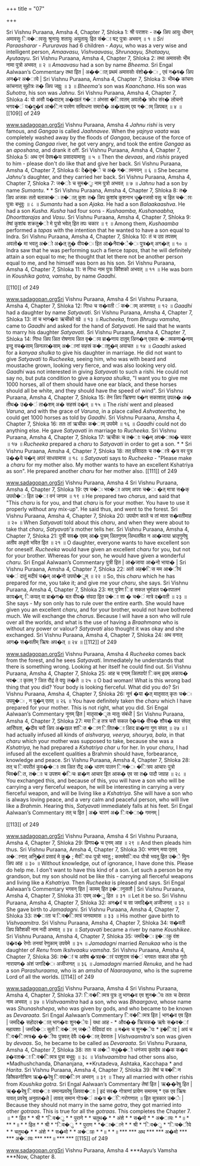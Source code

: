 +++
title = "07"

+++


Sri Vishnu Puraana, Amsha 4, Chapter 7, Shloka 1: श्री पराशरः - त� अिप आयुः धीमान् अमावसुः िव�ावसुः श्रुनायुः शतायुः अयुतायुः इित सं�ा षट् पुत्राः अभवन् ॥ १ ॥ *Sri Paraasharar* - *Pururavas* had 6 children - *Aayu*, who was a very wise and intelligent person, *Amaavasu, Vishvaavasu, Shrunaayu, Shataayu, Ayutaayu*. Sri Vishnu Puraana, Amsha 4, Chapter 7, Shloka 2: तथा अमावसोः भीम नामा पुत्रो अभवत् ॥ २ ॥ *Amaavasu* had a son by name *Bheema*. Sri Engal Aalwaan’s Commentary तथा इित | अ��ात् प्रथमं अमावसोः वंशो��ः , एवं न�ष� अिप अन�र अ�ाये | Sri Vishnu Puraana, Amsha 4, Chapter 7, Shloka 3: भीम� कांचनः कांचनात् सुहोत्रः त� अिप जह्नुः ॥ ३ ॥ *Bheema's* son was *Kaanchana*. His son was *Suhotra*, his son was *Jahnu*. Sri Vishnu Puraana, Amsha 4, Chapter 7, Shloka 4: यो असौ य�वाटम् अ�खलं ग�ा अंभसा �ािवतम् अवलो� क्रोध संर� लोचनो भगव�ं य�पु�षं आ�िन परमेण समािधना समारो� अ�खलम् एव ग�ाम् अिपबत् ॥ ४ ॥  [[109]] of 249 





www.sadagopan.orgSri Vishnu Puraana, Amsha 4 *Jahnu rishi* is very famous, and *Gangaa* is called *Jaahnavee*. When the *yajnya vaata* was completely washed away by the floods of *Gangaa*, because of the force of the coming *Gangaa* river, he got very angry, and took the entire *Gangaa* as an *aposhana*, and drank it off. Sri Vishnu Puraana, Amsha 4, Chapter 7, Shloka 5: अथ एनं देवष�यः प्रसादयामासुः ॥ ५ ॥ Then the *devaas*, and *rishis* prayed to him - please don't do like that and give her back. Sri Vishnu Puraana, Amsha 4, Chapter 7, Shloka 6: दे�तृ�े च अ� ग�ामनयन् ॥ ६ ॥ She became *Jahnu's* daughter, and they carried her back. Sri Vishnu Puraana, Amsha 4, Chapter 7, Shloka 7: ज�ोः च सुम�ुः नाम पुत्रो अभवत् ॥ ७ ॥ *Jahnu* had a son by name *Sumantu*. * * Sri Vishnu Puraana, Amsha 4, Chapter 7, Shloka 8: त� अिप अजकः ततो बलाका�ः त�ात् कुशः त� अिप कुशांब कुशनाभ धू�रजसो वसुः च इित च�ारः पुत्राः बभूवुः ॥ ८ ॥ *Sumantu* had a son *Ajaka*. He had a son *Balaakaashva*. He had a son *Kusha. Kusha* had four sons - *Kushaamba, Kushanaabha, Dhoorttarajas* and *Vasu*. Sri Vishnu Puraana, Amsha 4, Chapter 7, Shloka 9: तेषां कुशांबः शक्रतु�ो मे पुत्रो भवेत् इित तपः चकार ॥ ९ ॥ Among them, *Kushaamba* performed a *tapas* with the intention that he wanted to have a son equal to Indra. Sri Vishnu Puraana, Amsha 4, Chapter 7, Shloka 10: तं च उग्र तपसम् अवलो� मा भवतु अ�ो अ�त् तु� वीय�ः इित आ�नैवा�े�ः पुत्र�म् अग�त् ॥ १० ॥ Indra saw that he was performing such a fierce *tapas*, that he will definitely attain a son equal to me; he thought that let there not be another person equal to me, and he himself was born as his son. Sri Vishnu Puraana, Amsha 4, Chapter 7, Shloka 11: स गािधः नाम पुत्रः कौिशको अभवत् ॥ ११ ॥ He was born in *Koushika gotra, vamsha*, by name *Gaadhi*. 



 [[110]] of 249 





www.sadagopan.orgSri Vishnu Puraana, Amsha 4 Sri Vishnu Puraana, Amsha 4, Chapter 7, Shloka 12: गािधः च स�वती ं क�ाम् अजनयत् ॥ १२ ॥ *Gaadhi* had a daughter by name *Satyavati*. Sri Vishnu Puraana, Amsha 4, Chapter 7, Shloka 13: तां च भाग�वः ऋचीको वव्रे ॥ १३ ॥ *Rucheeka*, from *Bhrugu vamsha*, came to *Gaadhi* and asked for the hand of *Satyavati*. He said that he wants to marry his daughter *Satyavati*. Sri Vishnu Puraana, Amsha 4, Chapter 7, Shloka 14: गािधः अिप अित रोषणाय अित वृ�ाय ब्रा�णाय दातुम् अिन�न् एकतः �ामकणा�नाम् इन्दु वच�साम् अिनलर�साम् अ�ानां सहस्रं क�ाशु�म् अयाचत ॥ १४ ॥ *Gaadhi* asked for a *kanyaa shulka* to give his daughter in marriage. He did not want to give *Satyavati* to *Rucheeka*, seeing him, who was with beard and moustache grown, looking very fierce, and was also looking very old. *Gaadhi* was not interested in giving *Satyavati* to such a rishi. He could not say no, but puta condition to give a *kanyaa shulka*, "I want you to give me 1000 horses, all of them should have one ear black, and these horses should all be white, and they should have the speed of wind". Sri Vishnu Puraana, Amsha 4, Chapter 7, Shloka 15: तेन अिप ऋिषणा व�ण सकाशात् उपल� अ� तीथ� उ��ं ता�शम् अ� सहस्रं द�म् ॥ १५ ॥ The *rishi* went and pleased *Varuna*, and with the grace of *Varuna*, in a place called *Ashvateertha*, he could get 1000 horses as told by *Gaadhi*. Sri Vishnu Puraana, Amsha 4, Chapter 7, Shloka 16: ततः तां ऋचीकः क�ाम् उपयेमे ॥ १६ ॥ *Gaadhi* could not do anything else. He gave *Satyavati* in marriage to *Rucheeka*. Sri Vishnu Puraana, Amsha 4, Chapter 7, Shloka 17: ऋचीकः च त�ाः च�म् अप�ाथ� चकार ॥ १७ ॥ *Rucheeka* prepared a *charu* to *Satyavati* in order to get a son. * * Sri Vishnu Puraana, Amsha 4, Chapter 7, Shloka 18: तत् प्रसािदतः च त�ात्रे �त्र वर पुत्र उ��ये च�म् अपरं साधयामास ॥ १८ ॥ *Satyavati* says to *Rucheeka* - "Please make a *charu* for my mother also. My mother wants to have an excellent Kshatriya as son". He prepared another *charu* for her mother also.  [[111]] of 249 





www.sadagopan.orgSri Vishnu Puraana, Amsha 4 Sri Vishnu Puraana, Amsha 4, Chapter 7, Shloka 19: एष च�ः भव�ा अयम् अपरः च�ः �त् मात्रा स�क् उपयो�ः इित उ�ा वनं जगाम ॥ १९ ॥ He prepared two *charus*, and said that "This *charu* is for you, and that *charu* is for your mother. You have to use it properly without any mix-up". He said thus, and went to the forest. Sri Vishnu Puraana, Amsha 4, Chapter 7, Shloka 20: उपयोग काले च तां माता स�वतीमाह ॥ २० ॥ When *Satyavati* told about this *charu*, and when they were about to take that *charu*, *Satyavati's* mother tells her. Sri Vishnu Puraana, Amsha 4, Chapter 7, Shloka 21: पुत्री सव� एवम् आ� पुत्रम् अितगुणम् अिभलषित न आ�जाया भ्रातृगुणेषु अतीव अधृतो भवित इित ॥ २१ ॥ O daughter, everyone wants to have excellent son for oneself. *Rucheeka* would have given an excellent *charu* for you, but not for your brother. Whereas for your son, he would have given a wonderful *charu*. Sri Engal Aalwaan’s Commentary पुत्री इित | आ�जाया आ�नो भाया� | Sri Vishnu Puraana, Amsha 4, Chapter 7, Shloka 22: अतो अह�िस मम आ�ीयं च�ं दातुं मदीयं च�म् आ�नो उपयो�ुम् ॥ २२ ॥ So, this *charu* which he has prepared for me, you take it; and give me your *charu*, she says. Sri Vishnu Puraana, Amsha 4, Chapter 7, Shloka 23: मत् पुत्रेण िह सकल भूमंडल प�रपालनं काय�म्, िकयत् वा ब्रा�ण� बल वीय� संपदा इित उ�ा सा � च�ं मात्रे द�वती ॥ २३ ॥ She says - My son only has to rule over the entire earth. She would have given you an excellent *charu*, and for your brother, would not have bothered much. We will exchange the *charus*. Because I will have a son who will rule over all the worlds, and what is the use of having a *Braahmana* who is without any power or valour? *Satyavati* also thought it was okay and she exchanged. Sri Vishnu Puraana, Amsha 4, Chapter 7, Shloka 24: अथ वनात् आग� स�वतीम् ऋिषः अप�त् ॥ २४ ॥  [[112]] of 249 





www.sadagopan.orgSri Vishnu Puraana, Amsha 4 *Rucheeka* comes back from the forest, and he sees *Satyavati*. Immediately he understands that there is something wrong. Looking at her itself he could find out. Sri Vishnu Puraana, Amsha 4, Chapter 7, Shloka 25: आह च एनाम् अितपापे\! िकम् इदम् अकाय� भव�ा कृतम् ? अित रौद्रं ते वपुः ल�ते ॥ २५ ॥ O bad woman\! What is this wrong bad thing that you did? Your body is looking fierceful. What did you do? Sri Vishnu Puraana, Amsha 4, Chapter 7, Shloka 26: नूनं �या �त् मातृसात् कृतः च�ः उपयु�ः , न यु�म् एतत् ॥ २६ ॥ You have definitely taken the *charu* which I have prepared for your mother. This is not right, what you did. Sri Engal Aalwaan’s Commentary नूनम् इित | मातृसा�ृतः मातुः संबंधी | Sri Vishnu Puraana, Amsha 4, Chapter 7, Shloka 27: मया िह तत्र चरौ सकल ऐ�य� वीय� शौय� बल संपत् आरोिपता, �दीय चरौ अिप अ�खल शांित �ान ितित�ा आिद ब्रा�णा गुण संपत् ॥ २७ ॥ I had actually infused all kinds of *aishvarya, veerya, shourya, bala*, in that *charu* which your mother was supposed to take, because she was a *Kshatriya*, he had prepared a *Kshatriya char* u for her. In your *charu*, I had infused all the excellent qualities a Brahmin should have, forbearance, knowledge and peace. Sri Vishnu Puraana, Amsha 4, Chapter 7, Shloka 28: तत् च िवपरीतं कुव��ाः तव अित रौद्र अ� धारण पालन िन�ः �ित्रय आचारः पुत्रो भिव�ित, त�ाः च उपशम �िचः ब्रा�ण आचार इित आक� एव सा त� पादौ जग्राह ॥ २८ ॥ You exchanged this, and because of this, you will have a son who will be carrying a very fierceful weapon, he will be interesting in carrying a very fierceful weapon, and will be living like a *Kshatriya*. She will have a son who is always loving peace, and a very calm and peaceful person, who will live like a *Brahmin*. Hearing this, *Satyavati* immediately falls at his feet. Sri Engal Aalwaan’s Commentary तत् च इित | अ� चारणं अ� िव�ा� गमनम् | 



 [[113]] of 249 





www.sadagopan.orgSri Vishnu Puraana, Amsha 4 Sri Vishnu Puraana, Amsha 4, Chapter 7, Shloka 29: प्रिणप� च एनम् आह ॥ २९ ॥ And then pleads him thus. Sri Vishnu Puraana, Amsha 4, Chapter 7, Shloka 30: भगवन् मया एतत् अ�ानात् अनुि�तं प्रसादं मे कु� ; मैवंिवधः पुत्रो भवतु ; काममेवंिवधः पौत्रो भवतु इित उ�े मुिनः अिप आह ॥ ३० ॥ Without knowledge, out of ignorance, I have done this. Please do help me. I don't want to have this kind of a son. Let such a person be my grandson, but my son should not be like this - carrying all fierceful weapons and living like a *Kshatriya*. Then *Rucheeka* is pleased and says. Sri Engal Aalwaan’s Commentary भगवन् इित | कामम् इित इ�ानुसतौ | Sri Vishnu Puraana, Amsha 4, Chapter 7, Shloka 31: एवम् अ�ु इित ॥ ३१ ॥ Let it be so. Sri Vishnu Puraana, Amsha 4, Chapter 7, Shloka 32: अन�रं च सा जमदि�म् अजीजनत् ॥ ३२ ॥ She gave birth to *Jamadagni*. Sri Vishnu Puraana, Amsha 4, Chapter 7, Shloka 33: त�ाता च िव�ािमत्रं जनयामास ॥ ३३ ॥ His mother gave birth to *Vishvaamitra*. Sri Vishnu Puraana, Amsha 4, Chapter 7, Shloka 34: स�वती अिप कौिशकी नाम नदी अभवत् ॥ ३४ ॥ *Satyavati* became a river by name *Koushikee*. Sri Vishnu Puraana, Amsha 4, Chapter 7, Shloka 35: जमदि�ः इ�ाकु वंश उ�व� रेणोः तनयां रेणुकाम् उपयेमे ॥ ३५ ॥ *Jamadagni* married *Renukaa* who is the daughter of *Renu* from *Ikshvaaku* *vamsha*. Sri Vishnu Puraana, Amsha 4, Chapter 7, Shloka 36: त�ां च अशेष �त्रह�ारं परशुराम सं�ं भगवतः सकल लोक गुरोः नारायण� अंशं जगदि�ः अजीजनत् ॥ ३६ ॥ *Jamadagni* married *Renuka*, and he had a son *Parashuraama*, who is an *amsha* of *Naaraayana*, who is the supreme Lord of all the worlds.  [[114]] of 249 





www.sadagopan.orgSri Vishnu Puraana, Amsha 4 Sri Vishnu Puraana, Amsha 4, Chapter 7, Shloka 37: िव�ािमत्र पुत्रः तु भाग�व एव शुन�ेपः ततः च देवरात नाम अभवत् ॥ ३७ ॥ *Vishvaamitra* had a son, who was *Bhaargava*, whose name was *Shunashshepa*, who was given by gods, and who became to be known as *Devaraata*. Sri Engal Aalwaan’s Commentary िव�ािमत्र इित | भाग�व एव इित | जमदि� सहोदर�ात् भाग�वः शुन�ेपः | यथा आह - \* औव�� ऋिचक� ऋषेः स�व�ां महायशाः | जमदि�ः सुतो िव�ान् ज�े वेदिवदां वरः ॥ म�मः च शुन�ेपः \* इ�ािद | अयं च िव�ािमत्र� ��ीयः पुत्रवत् देवैः द��ात् देवरातः | *Vishvaamitra's* son was given by *devaas*. So, he became to be called as *Devaraata*. Sri Vishnu Puraana, Amsha 4, Chapter 7, Shloka 38: ततः च अ�े मधु��ो धनंजय कृतदेव अ�क क�प ह�रता�ा िव�ािमत्र पुत्रा बभूवुः ॥ ३८ ॥ *Vishvaamitra* had other sons also, *Madhushchanda, Dhananjana, **Krutadeva, Ashtaka, Kacchapa * and *Harita*. Sri Vishnu Puraana, Amsha 4, Chapter 7, Shloka 39: तेषां च ब�िन कौिषकगोत्रािण ऋ��रेषु िववा�ािन अभवन् ॥ ३९ ॥ They all married with other rishis from *Koushika gotra*. Sri Engal Aalwaan’s Commentary तेषां इित | ऋ��रेषु इित | ऋ��रेषु िववा�ाः समानप्रवरेषु अिववा�ाः | इदं सव� गोत्राणां प्रायेण समानम् \* एक एव ऋिषः यावत् प्रवरेषु अनुवत�ते | तावत् समान गोत्र�ं अ�त्र �ंिगरोगणात् ॥ इित सूत्रकार उ�ेः | Because they should not marry in the same *gotra*, they got married into other *gotraas*. This is true for all the *gotraas*. This completes the Chapter 7. ॥ * * इित * * श्री * *िव�ु * * पुराणे * * चतुथ� * * अंशे * * स�मो * * अ�ायः * *॥ * ** *॥ * * इित * * श्री * *िव�ु * * पुराण * *�ा�ाने * * श्री * *िव�ु * *िच�ीये * * चतुथ� * * अंशे * * स�मो * * अ�ाहः * *॥ * *॥ *** *** अथ *** *** अ�मो *** *** अ�ायः *** ***॥ *** *** [[115]] of 249 



www.sadagopan.orgSri Vishnu Puraana, Amsha 4 ***Aayu’s Vamsha ***Now, Chapter 8. 
